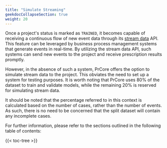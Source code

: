 ```yaml
---
title: "Simulate Streaming"
geekdocCollapseSection: true
weight: 20
---
```


Once a project's status is marked as `TRAINED`, it becomes capable of receiving a continuous flow of new event data through its [stream data](/advanced-usage/stream-new-events/) API. This feature can be leveraged by business process management systems that generate events in real-time. By utilizing the stream data API, such systems can send new events to the project and receive prescription results promptly.

However, in the absence of such a system, PrCore offers the option to simulate stream data to the project. This obviates the need to set up a system for testing purposes. It is worth noting that PrCore uses 80% of the dataset to train and validate models, while the remaining 20% is reserved for simulating stream data.

It should be noted that the percentage referred to in this context is calculated based on the number of cases, rather than the number of events. As such, there is no need to be concerned that the split dataset will contain any incomplete cases.

For further information, please refer to the sections outlined in the following table of contents:

{{< toc-tree >}}
